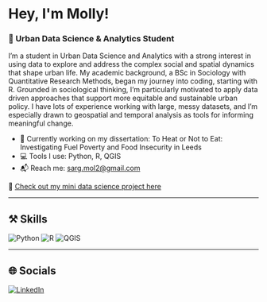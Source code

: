 # Hey, I'm Molly!

### 🌆 Urban Data Science & Analytics Student

I’m a student in Urban Data Science and Analytics with a strong interest in using data to explore and address the complex social and spatial dynamics that shape urban life. My academic background, a BSc in Sociology with Quantitative Research Methods, began my journey into coding, starting with R. Grounded in sociological thinking, I’m particularly motivated to apply data driven approaches that support more equitable and sustainable urban policy. I have lots of experience working with large, messy datasets, and I’m especially drawn to geospatial and temporal analysis as tools for informing meaningful change.

- 💼 Currently working on my dissertation: To Heat or Not to Eat: Investigating Fuel Poverty and Food Insecurity in Leeds
- 💻 Tools I use: Python, R, QGIS
- 📬 Reach me: sarg.mol2@gmail.com

🔗 [Check out my mini data science project here](https://github.com/mol-sarg/GEOG5302M-Mini-Data-Science-Project)

---

## ⚒️ Skills

![Python](https://img.shields.io/badge/Python-3776AB?style=flat&logo=python&logoColor=white)
![R](https://img.shields.io/badge/R-276DC3?style=flat&logo=r&logoColor=white)
![QGIS](https://img.shields.io/badge/QGIS-589632?style=flat)

---

## 🌐 Socials

[![LinkedIn]([https://img.shields.io/badge/LinkedIn-blue?logo=linkedin)](https://www.linkedin.com/in/molly-sargent-241522212/)
